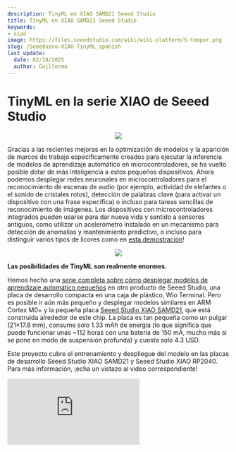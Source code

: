 ```yaml
---
description: TinyML en XIAO SAMD21 Seeed Studio
title: TinyML en XIAO SAMD21 Seeed Studio
keywords:
- xiao
image: https://files.seeedstudio.com/wiki/wiki-platform/S-tempor.png
slug: /Seeeduino-XIAO-TinyML_spanish
last_update:
  date: 02/18/2025
  author: Guillermo
---
```

# TinyML en la serie XIAO de Seeed Studio

<div align="center"><img width={400} src="https://files.seeedstudio.com/wiki/Wio-Terminal-TinyML-EI-1/Seeeduino-XIAO-pinout.jpg" /></div>


Gracias a las recientes mejoras en la optimización de modelos y la aparición de marcos de trabajo específicamente creados para ejecutar la inferencia de modelos de aprendizaje automático en microcontroladores, se ha vuelto posible dotar de más inteligencia a estos pequeños dispositivos. Ahora podemos desplegar redes neuronales en microcontroladores para el reconocimiento de escenas de audio (por ejemplo, actividad de elefantes o el sonido de cristales rotos), detección de palabras clave (para activar un dispositivo con una frase específica) o incluso para tareas sencillas de reconocimiento de imágenes. Los dispositivos con microcontroladores integrados pueden usarse para dar nueva vida y sentido a sensores antiguos, como utilizar un acelerómetro instalado en un mecanismo para detección de anomalías y mantenimiento predictivo, o incluso para distinguir varios tipos de licores como en [esta demostración](https://wiki.seeedstudio.com/Wio-Terminal-Edge-Impulse-Distinguish-Alochol/)! 
<div align="center"><img src="https://files.seeedstudio.com/wiki/Wio-Terminal-Edge-Impulse/booze.jpg" /></div>


**Las posibilidades de TinyML son realmente enormes.**

Hemos hecho una [serie completa sobre cómo desplegar modelos de aprendizaje automático pequeños](https://wiki.seeedstudio.com/Wio-Terminal-TinyML/) en otro producto de Seeed Studio, una placa de desarrollo compacta en una caja de plástico, Wio Terminal. Pero es posible ir aún más pequeño y desplegar modelos similares en ARM Cortex M0+ y la pequeña placa [Seeed Studio XIAO SAMD21](https://www.seeedstudio.com/Seeeduino-XIAO-Arduino-Microcontroller-SAMD21-Cortex-M0+-p-4426.html), que está construida alrededor de este chip. La placa es tan pequeña como un pulgar (21×17.8 mm), consume solo 1.33 mAh de energía (lo que significa que puede funcionar unas ~112 horas con una batería de 150 mA, mucho más si se pone en modo de suspensión profunda) y cuesta solo 4.3 USD.

Este proyecto cubre el entrenamiento y despliegue del modelo en las placas de desarrollo Seeed Studio XIAO SAMD21 y Seeed Studio XIAO RP2040. Para más información, ¡echa un vistazo al video correspondiente!

<iframe width={560} height={315} src="https://www.youtube.com/embed/04_7U8MzVKg" frameBorder={0} allow="accelerometer; autoplay; encrypted-media; gyroscope; picture-in-picture" allowFullScreen />


## Adquisición de datos y entrenamiento del modelo

Los ingenieros de software pasan mucho tiempo frente a la pantalla brillante en mi silla. Y más tarde en el día, se vuelve difícil mantener una postura adecuada. ¡Si tan solo existiera una manera de hacer un dispositivo que pudiera aprender tu posición corporal específica para identificar posturas correctas e incorrectas y advertirte cuando te encorvas demasiado o entras en la "postura de Python"... Espera un momento, ¡sí existe!

<div align="center"><img src="https://files.seeedstudio.com/wiki/Seeeduino-XIAO/img/utxkrcg5yss61.png" /></div>


El mejor sensor para la tarea que proporcionará los datos para el modelo de aprendizaje automático es, obviamente, el acelerómetro. Los modelos originales de Seeed Studio XIAO SAMD21 y Seeed Studio XIAO RP2040, al ser muy pequeños, no vienen equipados con un sensor de acelerómetro, mientras que el más reciente Seeed Studio XIAO nRF52840 Sense viene con un acelerómetro integrado.

Si usas los modelos originales Seeed Studio XIAO SAMD21 y Seeed Studio XIAO RP2040, puedes conectar el módulo [Grove LIS3DH acelerómetro](https://wiki.seeedstudio.com/Grove-3-Axis-Digital-Accelerometer-LIS3DHTR/) a la [placa de expansión Seeed Studio XIAO](https://www.seeedstudio.com/Seeeduino-XIAO-Expansion-board-p-4746.html) y comenzar a recolectar los datos. Recoge 3 muestras de datos para cada postura, de 60 segundos cada una, con el dispositivo sujeto a una camiseta en tu espalda.

<div align="center"><img src="https://files.seeedstudio.com/wiki/Seeeduino-XIAO/img/image-31.png" /></div>


Para cada muestra, mantén la misma postura, pero incluye algunos movimientos de los brazos, cabeza y torso para simular una actividad normal.

<div align="center"><img src="https://files.seeedstudio.com/wiki/Seeeduino-XIAO/img/image-32.png" /></div>

Elige una ventana de tiempo de 5 segundos con un desplazamiento de ventana de 1 segundo y el bloque de procesamiento Flatten, ya que estamos trabajando con datos de movimiento muy lento. Una red totalmente conectada muy simple proporcionó una buena precisión. En la sección de Referencias al final del artículo, puedes encontrar el enlace a la versión pública del proyecto Edge Impulse.

<div align="center"><img src="https://files.seeedstudio.com/wiki/Seeeduino-XIAO/img/image-33.png" /></div>

Se puede mejorar algo recolectando más datos y asegurándose de que las posturas correctas e incorrectas puedan ser reconocidas con algunas variaciones en la posición del dispositivo sobre la ropa. Dado que el dispositivo está pensado para uso individual, no necesita generalizar las posturas de diferentes personas y puede ser fácilmente reentrenado. Puedes verificar qué tan bien detecta tus posturas después del entrenamiento en la pestaña de Clasificación en vivo.

## Despliegue del modelo

Una vez que estés satisfecho con la precisión, descarga el modelo resultante como una biblioteca de Arduino y cópiala en la carpeta de bibliotecas de tus bocetos de Arduino. Puedes encontrar el código de ejemplo en la sección de Referencias al final del artículo. El código de ejemplo recoge una muestra de 5 segundos, realiza la inferencia y enciende el zumbador si se detecta alguna de las posturas incorrectas.

```cpp
void loop()
{

    ei_printf("Tomando muestras...\n");

    // Asigna un buffer para los valores que leeremos del IMU
    float buffer[EI_CLASSIFIER_DSP_INPUT_FRAME_SIZE] = { 0 };

    for (size_t ix = 0; ix < EI_CLASSIFIER_DSP_INPUT_FRAME_SIZE; ix += 3) {
        // Determina el siguiente tick (y luego duerme más tarde)
        uint64_t next_tick = micros() + (EI_CLASSIFIER_INTERVAL_MS * 1000);

        lis.getAcceleration(&buffer[ix], &buffer[ix+1], &buffer[ix + 2]);
        buffer[ix + 0] *= CONVERT_G_TO_MS2;
        buffer[ix + 1] *= CONVERT_G_TO_MS2;
        buffer[ix + 2] *= CONVERT_G_TO_MS2;

        delayMicroseconds(next_tick - micros());
    }

    // Convierte el buffer crudo en una señal que luego podemos clasificar
    signal_t signal;
    int err = numpy::signal_from_buffer(buffer, EI_CLASSIFIER_DSP_INPUT_FRAME_SIZE, &signal);
    if (err != 0) {
        ei_printf("Error al crear la señal a partir del buffer (%d)\n", err);
        return;
    }

    // Ejecuta el clasificador
    ei_impulse_result_t result = { 0 };

    err = run_classifier(&signal, &result, debug_nn);
    if (err != EI_IMPULSE_OK) {
        ei_printf("ERR: Falló la ejecución del clasificador (%d)\n", err);
        return;
    }

    // Imprime las predicciones
    ei_printf("Predicciones ");
    ei_printf("(DSP: %d ms., Clasificación: %d ms., Anomalía: %d ms.)",
        result.timing.dsp, result.timing.classification, result.timing.anomaly);
    ei_printf(": \n");
    for (size_t ix = 0; ix < EI_CLASSIFIER_LABEL_COUNT; ix++) {
        ei_printf("    %s: %.5f\n", result.classification[ix].label, result.classification[ix].value);
    }
#if EI_CLASSIFIER_HAS_ANOMALY == 1
    ei_printf("    puntuación de anomalía: %.3f\n", result.anomaly);
#endif
    
    // Si el valor de clasificación supera el umbral de alarma, se activa el zumbador
    if (result.classification[1].value > ALARM_THRESHOLD || result.classification[2].value > ALARM_THRESHOLD)
    {     
        tone(BUZZER_PIN, 523, 250);
        delay(250);
        noTone(BUZZER_PIN);
        delay(250);  
        tone(BUZZER_PIN, 523, 250);
        delay(250);  
        noTone(BUZZER_PIN);    
    }

}
```

Dado que se trata de datos que cambian relativamente lento y no necesitamos tiempos de respuesta rápidos, una tubería de inferencia secuencial normal se adapta bien a esta aplicación.

Un paso más avanzado sería utilizar el más reciente Seeed Studio XIAO nRF52840 y conectar el dispositivo al teléfono inteligente del usuario, lo que permitiría mejores alertas, estadísticas, y más.

¡Feliz experimentación y recuerda mantener una buena postura!

## Referencias

- [Proyecto público de Edge Impulse](https://studio.edgeimpulse.com/public/20025/latest)

- [Proyecto en GitHub](https://github.com/Seeed-Studio/Seeed_Arduino_Sketchbook/tree/master/examples/SeeeduinoXIAO_TinyML_7_Posture_Detection)